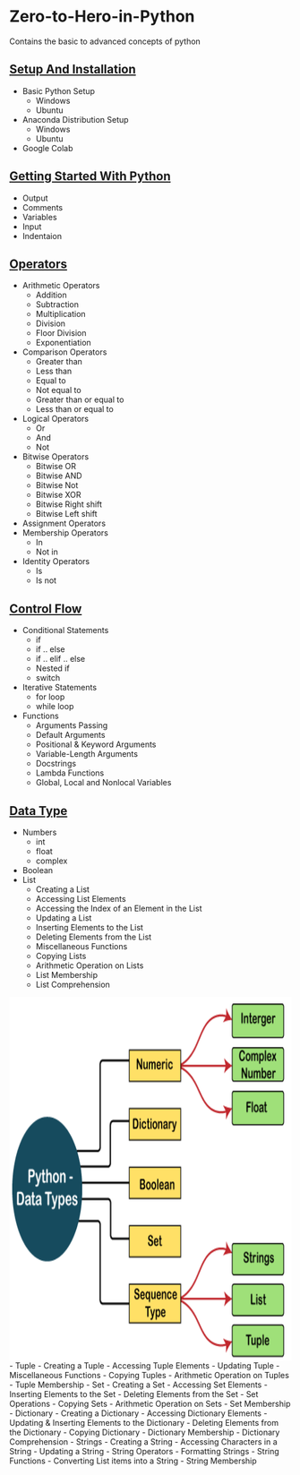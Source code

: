 # Zero-to-Hero-in-Python
Contains the basic to advanced concepts of python

## [Setup And Installation](https://github.com/vishalkmr/Zero-to-Hero-in-Python/blob/main/Setup%20And%20Installation.ipynb)
- Basic Python Setup
    - Windows
    - Ubuntu
- Anaconda Distribution Setup
    - Windows
    - Ubuntu
- Google Colab

## [Getting Started With Python](https://github.com/vishalkmr/Zero-to-Hero-in-Python/blob/main/Getting%20Started%20With%20Python.ipynb)
- Output
- Comments
- Variables
- Input
- Indentaion

## [Operators](https://github.com/vishalkmr/Zero-to-Hero-in-Python/blob/main/Operators.ipynb)
- Arithmetic Operators
    - Addition
    - Subtraction
    - Multiplication
    - Division
    - Floor Division
    - Exponentiation
- Comparison Operators
    - Greater than
    - Less than
    - Equal to
    - Not equal to
    - Greater than or equal to
    - Less than or equal to
- Logical Operators
    - Or
    - And
    - Not
- Bitwise Operators
    - Bitwise OR
    - Bitwise AND
    - Bitwise Not
    - Bitwise XOR
    - Bitwise Right shift
    - Bitwise Left shift
- Assignment Operators
- Membership Operators
    - In
    - Not in
- Identity Operators
    - Is
    - Is not

## [ Control Flow](https://github.com/vishalkmr/Zero-to-Hero-in-Python/blob/main/%20Control%20Flow.ipynb)
- Conditional Statements
    - if
    - if .. else
    - if .. elif .. else
    - Nested if
    - switch
- Iterative Statements
    - for loop
    - while loop
- Functions
    - Arguments Passing
    - Default Arguments
    - Positional & Keyword Arguments
    - Variable-Length Arguments
    - Docstrings
    - Lambda Functions
    - Global, Local and Nonlocal Variables
## [Data Type](https://github.com/vishalkmr/Zero-to-Hero-in-Python/blob/main/Data%20Type.ipynb)
- Numbers
    - int
    - float
    - complex
- Boolean
- List
    - Creating a List
    - Accessing List Elements
    - Accessing the Index of an Element in the List
    - Updating a List
    - Inserting Elements to the List
    - Deleting Elements from the List
    - Miscellaneous Functions
    - Copying  Lists
    - Arithmetic Operation on Lists
    - List Membership
    - List Comprehension
<img src="images/data_types.png" style="float: right;" width=550 height=650/>
- Tuple
    - Creating a Tuple
    - Accessing Tuple Elements
    - Updating Tuple
    - Miscellaneous Functions
    - Copying  Tuples
    - Arithmetic Operation on Tuples
    - Tuple Membership
- Set
    - Creating a Set
    - Accessing Set Elements
    - Inserting Elements to the Set
    - Deleting Elements from the Set
    - Set Operations
    - Copying  Sets
    - Arithmetic Operation on Sets
    - Set Membership
- Dictionary
    - Creating a Dictionary
    - Accessing Dictionary Elements
    - Updating & Inserting Elements to the Dictionary
    - Deleting Elements from the Dictionary
    - Copying Dictionary 
    - Dictionary Membership
    - Dictionary Comprehension
- Strings
    - Creating a String
    - Accessing Characters in a String 
    - Updating a String
    - String Operators
    - Formatting Strings
    - String Functions
    - Converting List items into a String
    - String Membership
 